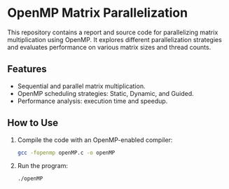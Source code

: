 # OpenMP Matrix Parallelization

This repository contains a report and source code for parallelizing matrix multiplication using OpenMP. It explores different parallelization strategies and evaluates performance on various matrix sizes and thread counts.

## Features
- Sequential and parallel matrix multiplication.
- OpenMP scheduling strategies: Static, Dynamic, and Guided.
- Performance analysis: execution time and speedup.

## How to Use
1. Compile the code with an OpenMP-enabled compiler:
   ```bash
   gcc -fopenmp openMP.c -o openMP
2. Run the program:
   ```bash
   ./openMP
